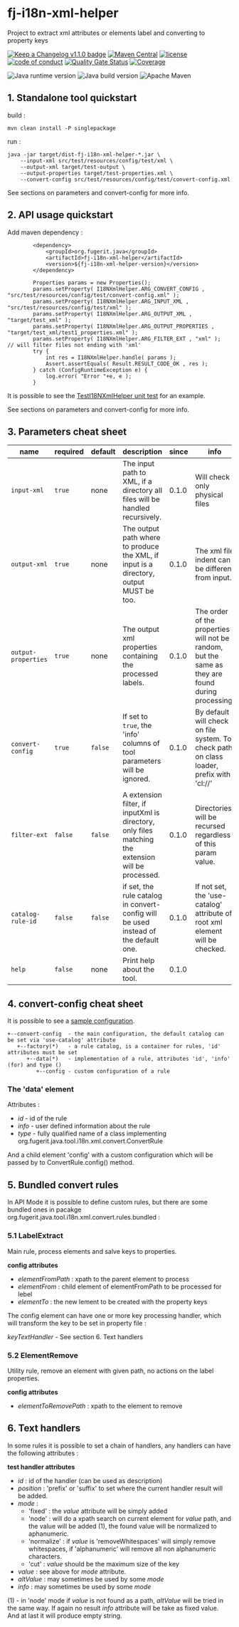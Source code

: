 # fj-i18n-xml-helper

Project to extract xml attributes or elements label and converting to property keys

[![Keep a Changelog v1.1.0 badge](https://img.shields.io/badge/changelog-Keep%20a%20Changelog%20v1.1.0-%23E05735)](https://github.com/fugerit-org/fj-i18n-xml-helper/blob/master/CHANGELOG.md) 
[![Maven Central](https://img.shields.io/maven-central/v/org.fugerit.java/fj-i18n-xml-helper.svg)](https://mvnrepository.com/artifact/org.fugerit.java/fj-i18n-xml-helper)
[![license](https://img.shields.io/badge/License-Apache%20License%202.0-teal.svg)](https://opensource.org/licenses/Apache-2.0)
[![code of conduct](https://img.shields.io/badge/conduct-Contributor%20Covenant-purple.svg)](https://github.com/fugerit-org/fj-universe/blob/main/CODE_OF_CONDUCT.md)
[![Quality Gate Status](https://sonarcloud.io/api/project_badges/measure?project=fugerit-org_fj-i18n-xml-helper&metric=alert_status)](https://sonarcloud.io/summary/new_code?id=fugerit-org_fj-i18n-xml-helper)
[![Coverage](https://sonarcloud.io/api/project_badges/measure?project=fugerit-org_fj-i18n-xml-helper&metric=coverage)](https://sonarcloud.io/summary/new_code?id=fugerit-org_fj-i18n-xml-helper)

![Java runtime version](https://img.shields.io/badge/run%20on-java%2011+-%23113366.svg?style=for-the-badge&logo=openjdk&logoColor=white)
![Java build version](https://img.shields.io/badge/build%20on-java%2011+-%23ED8B00.svg?style=for-the-badge&logo=openjdk&logoColor=white)
![Apache Maven](https://img.shields.io/badge/Apache%20Maven-3.9.0+-C71A36?style=for-the-badge&logo=Apache%20Maven&logoColor=white)

## 1. Standalone tool quickstart

build : 

`mvn clean install -P singlepackage`

run : 

```
java -jar target/dist-fj-i18n-xml-helper-*.jar \
	--input-xml src/test/resources/config/test/xml \
	--output-xml target/test-output \
	--output-properties target/test-properties.xml \
	--convert-config src/test/resources/config/test/convert-config.xml
```

See sections on parameters and convert-config for more info.

## 2. API usage quickstart

Add maven dependency : 

```
		<dependency>
			<groupId>org.fugerit.java</groupId>
			<artifactId>fj-i18n-xml-helper</artifactId>
			<version>${fj-i18n-xml-helper-version}</version>
		</dependency>	
```

```
		Properties params = new Properties();
		params.setProperty( I18NXmlHelper.ARG_CONVERT_CONFIG , "src/test/resources/config/test/convert-config.xml" );
		params.setProperty( I18NXmlHelper.ARG_INPUT_XML , "src/test/resources/config/test/xml" );
		params.setProperty( I18NXmlHelper.ARG_OUTPUT_XML , "target/test_xml" );
		params.setProperty( I18NXmlHelper.ARG_OUTPUT_PROPERTIES , "target/test_xml/test1_properties.xml" );
		params.setProperty( I18NXmlHelper.ARG_FILTER_EXT , "xml" );		// will filter files not ending with 'xml'
		try {
			int res = I18NXmlHelper.handle( params );
			Assert.assertEquals( Result.RESULT_CODE_OK , res );	
		} catch (ConfigRuntimeException e) {
			log.error( "Error "+e, e );
		}
```

It is possible to see the [TestI18NXmlHelper unit test](src/test/java/test/org/fugerit/java/tool/i18n/xml/TestI18NXmlHelper.java) for an example.

See sections on parameters and convert-config for more info.

## 3. Parameters cheat sheet

| **name** | **required** | **default** | **description** | **since** | **info**  |
|---------------|---------------|---------------|---------------|---------------|---------------|
| `input-xml` | `true` | none | The input path to XML, if a directory all files will be handled recursively. | 0.1.0 | Will check only physical files  |
| `output-xml` | `true` | none | The output path where to produce the XML, if input is a directory, output MUST be too. | 0.1.0 | The xml file indent can be different from input.  |
| `output-properties` | `true` | none | The output xml properties containing the processed labels. | 0.1.0 | The order of the properties will not be random, but the same as they are found during processing.  |
| `convert-config` | `true` | `false` | If set to `true`, the 'info' columns of tool parameters will be ignored. | 0.1.0 | By default will check on file system. To check path on class loader, prefix with 'cl://'  |
| `filter-ext` | `false` | `false` | A extension filter, if inputXml is directory, only files matching the extension will be processed. | 0.1.0 | Directories will be recursed regardless of this param value.  |
| `catalog-rule-id` | `false` | `false` | if set, the rule catalog in convert-config will be used instead of the default one. | 0.1.0 | If not set, the 'use-catalog' attribute of root xml element will be checked.  |
| `help` | `false` | none | Print help about the tool. | 0.1.0 |   |


## 4. convert-config cheat sheet

It is possible to see a [sample configuration](src/test/resources/config/test/convert-config.xml).

```
+--convert-config  - the main configuration, the default catalog can be set via 'use-catalog' attribute
   +--factory(*)   - a rule catalog, is a container for rules, 'id' attributes must be set
      +--data(*)   - implementation of a rule, attributes 'id', 'info' (for) and type ()
         +--config - custom configuration of a rule
```

### The 'data' element

Attributes : 
- *id* - id of the rule
- *info* - user defined information about the rule
- *type* - fully qualified name of a class implementing org.fugerit.java.tool.i18n.xml.convert.ConvertRule

And a child element 'config' with a custom configuration which will be passed by to ConvertRule.config() method.

## 5. Bundled convert rules

In API Mode it is possible to define custom rules, but there are some bundled ones in pacakge org.fugerit.java.tool.i18n.xml.convert.rules.bundled : 

### 5.1 LabelExtract

Main rule, process elements and salve keys to properties.

**config attributes**
- *elementFromPath* : xpath to the parent element to process
- *elementFrom* : child element of elementFromPath to be processed for lebel
- *elementTo* : the new lement to be created with the property keys

The config element can have one or more key processing handler, which will transform the key to be set in property file : 

*keyTextHandler* - See section 6. Text handlers


### 5.2 ElementRemove

Utility rule, remove an element with given path, no actions on the label properties.

**config attributes**
- *elementToRemovePath* : xpath to the element to remove

## 6. Text handlers

In some rules it is possible to set a chain of handlers, any handlers can have the following attributes : 

**test handler attributes**
- *id* : id of the handler (can be used as description)
- *position* : 'prefix' or 'suffix' to set where the current handler result will be added.
- *mode* : 
    - 'fixed' : the *value* attribute will be simply added
    - 'node' : will do a xpath search on current element for *value* path, and the value will be added (1), the found value will be normalized to aphanumeric.
    - 'normalize' : if *value* is 'removeWhitespaces' will simply remove whitespaces, if 'alphanumeric' will remove all non alphanumeric characters. 
    - 'cut' : *value* should be the maximum size of the key
- *value* : see above for *mode* attribute. 
- *altValue* : may sometimes be used by some *mode*
- *info* : may sometimes be used by some *mode*

(1) - in 'node' mode if *value* is not found as a path, *altValue* will be tried in the same way. If again no result *info* attribute will be take as fixed value. And at last it will produce empty string.
